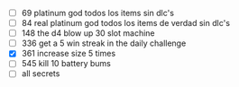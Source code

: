 - [ ] 69 platinum god todos los items sin dlc's
- [ ] 84 real platinum god todos los items de verdad sin dlc's
- [ ] 148 the d4 blow up 30 slot machine
- [ ] 336 get a 5 win streak in the daily challenge
- [x] 361 increase size 5 times
- [ ] 545 kill 10 battery bums
- [ ] all secrets